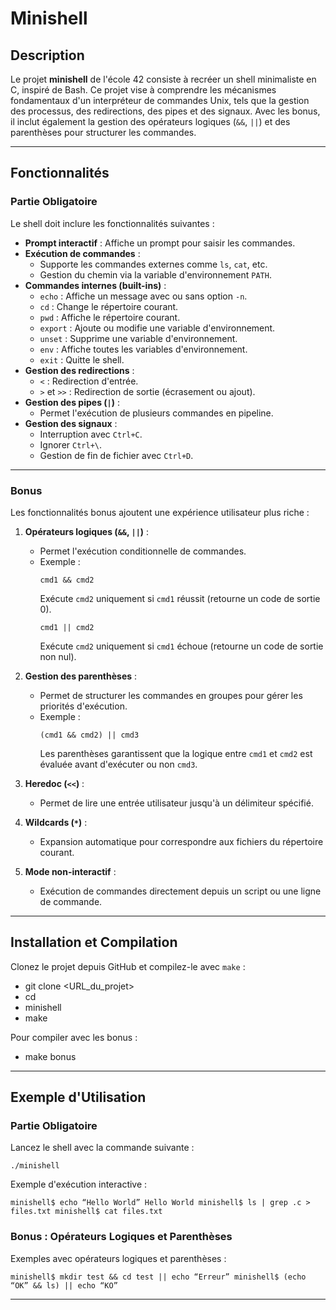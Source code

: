 # Minishell

## Description
Le projet **minishell** de l'école 42 consiste à recréer un shell minimaliste en C, inspiré de Bash. Ce projet vise à comprendre les mécanismes fondamentaux d'un interpréteur de commandes Unix, tels que la gestion des processus, des redirections, des pipes et des signaux. Avec les bonus, il inclut également la gestion des opérateurs logiques (`&&`, `||`) et des parenthèses pour structurer les commandes.

---

## Fonctionnalités

### Partie Obligatoire
Le shell doit inclure les fonctionnalités suivantes :
- **Prompt interactif** : Affiche un prompt pour saisir les commandes.
- **Exécution de commandes** :
  - Supporte les commandes externes comme `ls`, `cat`, etc.
  - Gestion du chemin via la variable d'environnement `PATH`.
- **Commandes internes (built-ins)** :
  - `echo` : Affiche un message avec ou sans option `-n`.
  - `cd` : Change le répertoire courant.
  - `pwd` : Affiche le répertoire courant.
  - `export` : Ajoute ou modifie une variable d'environnement.
  - `unset` : Supprime une variable d'environnement.
  - `env` : Affiche toutes les variables d'environnement.
  - `exit` : Quitte le shell.
- **Gestion des redirections** :
  - `<` : Redirection d'entrée.
  - `>` et `>>` : Redirection de sortie (écrasement ou ajout).
- **Gestion des pipes (`|`)** :
  - Permet l'exécution de plusieurs commandes en pipeline.
- **Gestion des signaux** :
  - Interruption avec `Ctrl+C`.
  - Ignorer `Ctrl+\`.
  - Gestion de fin de fichier avec `Ctrl+D`.

---

### Bonus
Les fonctionnalités bonus ajoutent une expérience utilisateur plus riche :
1. **Opérateurs logiques (`&&`, `||`)** :
   - Permet l'exécution conditionnelle de commandes.
   - Exemple :
     ```
     cmd1 && cmd2
     ```
     Exécute `cmd2` uniquement si `cmd1` réussit (retourne un code de sortie 0).
     ```
     cmd1 || cmd2
     ```
     Exécute `cmd2` uniquement si `cmd1` échoue (retourne un code de sortie non nul).

2. **Gestion des parenthèses** :
   - Permet de structurer les commandes en groupes pour gérer les priorités d'exécution.
   - Exemple :
     ```
     (cmd1 && cmd2) || cmd3
     ```
     Les parenthèses garantissent que la logique entre `cmd1` et `cmd2` est évaluée avant d'exécuter ou non `cmd3`.

3. **Heredoc (`<<`)** :
   - Permet de lire une entrée utilisateur jusqu'à un délimiteur spécifié.

4. **Wildcards (`*`)** :
   - Expansion automatique pour correspondre aux fichiers du répertoire courant.

5. **Mode non-interactif** :
   - Exécution de commandes directement depuis un script ou une ligne de commande.

---

## Installation et Compilation
Clonez le projet depuis GitHub et compilez-le avec `make` :
- git clone <URL_du_projet>
- cd 
- minishell
- make

Pour compiler avec les bonus :
- make bonus
---

## Exemple d'Utilisation

### Partie Obligatoire
Lancez le shell avec la commande suivante :

```
./minishell
```
Exemple d'exécution interactive :

```
minishell$ echo “Hello World” Hello World minishell$ ls | grep .c > files.txt minishell$ cat files.txt
```

### Bonus : Opérateurs Logiques et Parenthèses
Exemples avec opérateurs logiques et parenthèses :

``
minishell$ mkdir test && cd test || echo “Erreur” minishell$ (echo “OK” && ls) || echo “KO”
``

---


